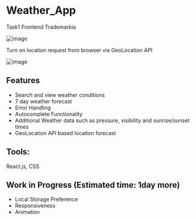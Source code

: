 # Weather_App
Task1 Frontend Trademarkia

![image](https://user-images.githubusercontent.com/80235375/219534961-876a2d98-7eb1-43f6-b21d-cf28e987acce.png)

Turn on location request from browser via GeoLocation API

![image](https://user-images.githubusercontent.com/80235375/219663042-c3810971-b204-4e1e-b6a9-c904e863eb72.png)


## Features
- Search and view weather conditions
- 7 day weather forecast
- Error Handling
- Autocomplete Functionality
- Additional Weather data such as pressure, visibility and sunrise/sunset times
- GeoLocation API based location forecast

## Tools:
React.js, CSS


## Work in Progress (Estimated time: 1day more)

- Local Storage Preference
- Responsiveness
- Animation



